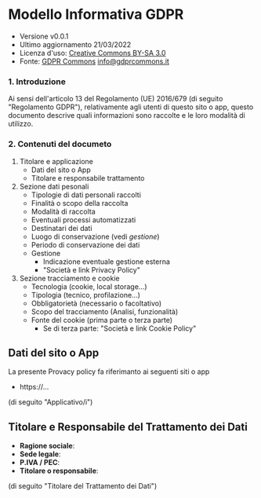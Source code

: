 # Modello Informativa GDPR

- Versione v0.0.1
- Ultimo aggiornamento 21/03/2022
- Licenza d'uso: [Creative Commons BY-SA 3.0](https://creativecommons.org/licenses/by-sa/3.0/deed.it)
- Fonte: [GDPR Commons](https://www.gdprcommons.it) <info@gdprcommons.it>


### 1. Introduzione
Ai sensi dell'articolo 13 del Regolamento (UE) 2016/679 (di seguito "Regolamento GDPR"), relativamente agli utenti di questo sito o app, questo documento descrive quali informazioni sono raccolte e le loro modalità di utilizzo.

### 2. Contenuti del documeto

1. Titolare e applicazione
	- Dati del sito o App 
	- Titolare e responsabile trattamento
2. Sezione dati pesonali
	- Tipologie di dati personali raccolti
	- Finalità o scopo della raccolta
	- Modalità di raccolta
	- Eventuali processi automatizzati
	- Destinatari dei dati
	- Luogo di conservazione (vedi *gestione*)
	- Periodo di conservazione dei dati
	- Gestione
		- Indicazione eventuale gestione esterna
		- "Società e link Privacy Policy"
3. Sezione tracciamento e cookie
	- Tecnologia (cookie, local storage...)
	- Tipologia (tecnico, profilazione...)
	- Obbligatorietà (necessario o facoltativo)
	- Scopo del tracciamento (Analisi, funzionalità)
	- Fonte del cookie (prima parte o terza parte)
 		- Se di terza parte: "Società e link Cookie Policy"

## Dati del sito o App 
La presente Provacy policy fa riferimanto ai seguenti siti o app

- https://...

(di seguito "Applicativo/i")


## Titolare e Responsabile del Trattamento dei Dati

- **Ragione sociale**: 
- **Sede legale**: 
- **P.IVA / PEC**:
- **Titolare o responsabile**:

(di seguito "Titolare del Trattamento dei Dati")